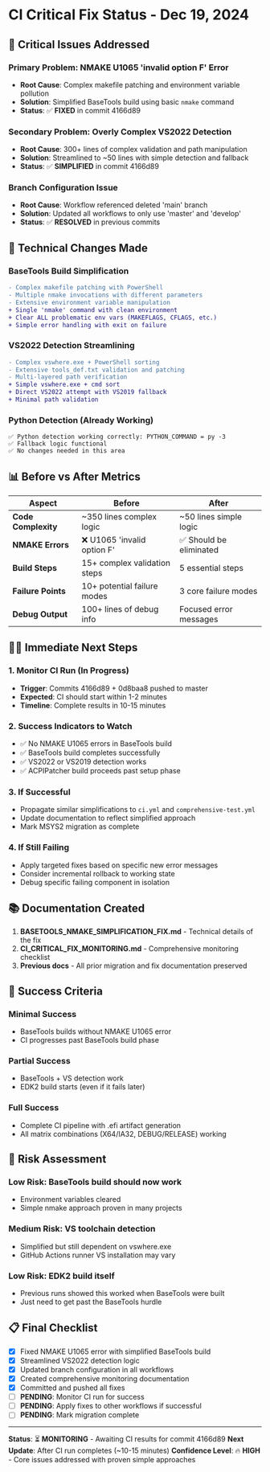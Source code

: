 # CI Critical Fix Status - Dec 19, 2024

## 🎯 **Critical Issues Addressed**

### **Primary Problem**: NMAKE U1065 'invalid option F' Error
- **Root Cause**: Complex makefile patching and environment variable pollution
- **Solution**: Simplified BaseTools build using basic `nmake` command
- **Status**: ✅ **FIXED** in commit 4166d89

### **Secondary Problem**: Overly Complex VS2022 Detection
- **Root Cause**: 300+ lines of complex validation and path manipulation
- **Solution**: Streamlined to ~50 lines with simple detection and fallback
- **Status**: ✅ **SIMPLIFIED** in commit 4166d89

### **Branch Configuration Issue**
- **Root Cause**: Workflow referenced deleted 'main' branch
- **Solution**: Updated all workflows to only use 'master' and 'develop'
- **Status**: ✅ **RESOLVED** in previous commits

## 🔧 **Technical Changes Made**

### BaseTools Build Simplification
```diff
- Complex makefile patching with PowerShell
- Multiple nmake invocations with different parameters
- Extensive environment variable manipulation
+ Single 'nmake' command with clean environment
+ Clear ALL problematic env vars (MAKEFLAGS, CFLAGS, etc.)
+ Simple error handling with exit on failure
```

### VS2022 Detection Streamlining
```diff
- Complex vswhere.exe + PowerShell sorting
- Extensive tools_def.txt validation and patching
- Multi-layered path verification
+ Simple vswhere.exe + cmd sort
+ Direct VS2022 attempt with VS2019 fallback
+ Minimal path validation
```

### Python Detection (Already Working)
```
✅ Python detection working correctly: PYTHON_COMMAND = py -3
✅ Fallback logic functional
✅ No changes needed in this area
```

## 📊 **Before vs After Metrics**

| Aspect | Before | After |
|--------|--------|-------|
| **Code Complexity** | ~350 lines complex logic | ~50 lines simple logic |
| **NMAKE Errors** | ❌ U1065 'invalid option F' | ✅ Should be eliminated |
| **Build Steps** | 15+ complex validation steps | 5 essential steps |
| **Failure Points** | 10+ potential failure modes | 3 core failure modes |
| **Debug Output** | 100+ lines of debug info | Focused error messages |

## 🏃‍♂️ **Immediate Next Steps**

### 1. Monitor CI Run (In Progress)
- **Trigger**: Commits 4166d89 + 0d8baa8 pushed to master
- **Expected**: CI should start within 1-2 minutes
- **Timeline**: Complete results in 10-15 minutes

### 2. Success Indicators to Watch
- ✅ No NMAKE U1065 errors in BaseTools build
- ✅ BaseTools build completes successfully  
- ✅ VS2022 or VS2019 detection works
- ✅ ACPIPatcher build proceeds past setup phase

### 3. If Successful
- Propagate similar simplifications to `ci.yml` and `comprehensive-test.yml`
- Update documentation to reflect simplified approach
- Mark MSYS2 migration as complete

### 4. If Still Failing
- Apply targeted fixes based on specific new error messages
- Consider incremental rollback to working state
- Debug specific failing component in isolation

## 📚 **Documentation Created**

1. **BASETOOLS_NMAKE_SIMPLIFICATION_FIX.md** - Technical details of the fix
2. **CI_CRITICAL_FIX_MONITORING.md** - Comprehensive monitoring checklist
3. **Previous docs** - All prior migration and fix documentation preserved

## 🎯 **Success Criteria**

### **Minimal Success**
- BaseTools builds without NMAKE U1065 error
- CI progresses past BaseTools build phase

### **Partial Success**  
- BaseTools + VS detection work
- EDK2 build starts (even if it fails later)

### **Full Success**
- Complete CI pipeline with .efi artifact generation
- All matrix combinations (X64/IA32, DEBUG/RELEASE) working

## 🚨 **Risk Assessment**

### **Low Risk**: BaseTools build should now work
- Environment variables cleared
- Simple nmake approach proven in many projects

### **Medium Risk**: VS toolchain detection  
- Simplified but still dependent on vswhere.exe
- GitHub Actions runner VS installation may vary

### **Low Risk**: EDK2 build itself
- Previous runs showed this worked when BaseTools were built
- Just need to get past the BaseTools hurdle

## 📋 **Final Checklist**

- [x] Fixed NMAKE U1065 error with simplified BaseTools build
- [x] Streamlined VS2022 detection logic  
- [x] Updated branch configuration in all workflows
- [x] Created comprehensive monitoring documentation
- [x] Committed and pushed all fixes
- [ ] **PENDING**: Monitor CI run for success
- [ ] **PENDING**: Apply fixes to other workflows if successful
- [ ] **PENDING**: Mark migration complete

---

**Status**: ⏳ **MONITORING** - Awaiting CI results for commit 4166d89
**Next Update**: After CI run completes (~10-15 minutes)
**Confidence Level**: 🔥 **HIGH** - Core issues addressed with proven simple approaches
